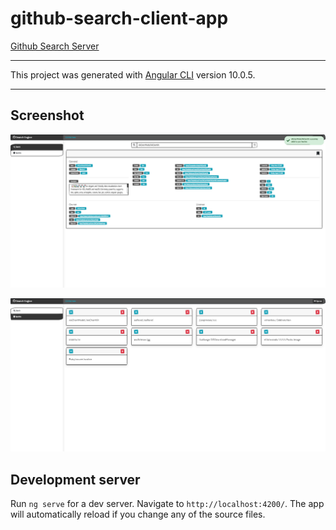 # github-search-client-app

[Github Search Server](https://github.com/AviNessimian/GithubSearch "GithubSearch")
___

This project was generated with [Angular CLI](https://github.com/angular/angular-cli) version 10.0.5.
___

## Screenshot
![Screenshot](Capture1.PNG)

![Screenshot](Capture2.PNG)


## Development server

Run `ng serve` for a dev server. Navigate to `http://localhost:4200/`. The app will automatically reload if you change any of the source files.
